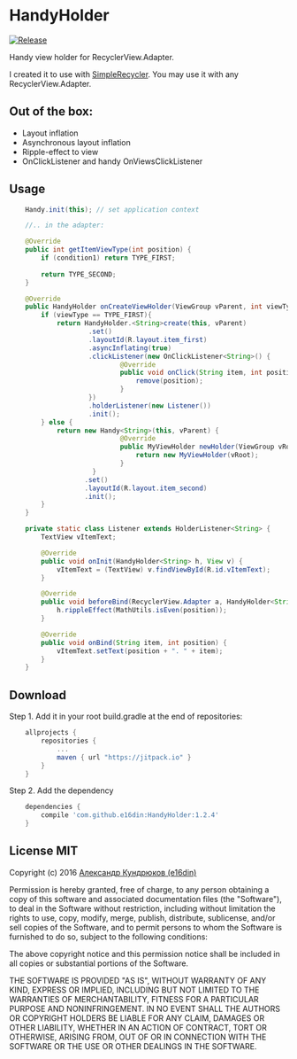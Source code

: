 # HandyHolder
[![Release](https://jitpack.io/v/e16din/HandyHolder.svg)](https://jitpack.io/#e16din/HandyHolder)

Handy view holder for RecyclerView.Adapter.

I created it to use with [SimpleRecycler](https://github.com/e16din/SimpleRecycler). 
You may use it with any RecyclerView.Adapter.

## Out of the box:
* Layout inflation
* Asynchronous layout inflation
* Ripple-effect to view
* OnClickListener and handy OnViewsClickListener


## Usage
```java
	Handy.init(this); // set application context

	//.. in the adapter:

    @Override
    public int getItemViewType(int position) {
        if (condition1) return TYPE_FIRST;
        
        return TYPE_SECOND;
    }

    @Override
    public HandyHolder onCreateViewHolder(ViewGroup vParent, int viewType) {
    	if (viewType == TYPE_FIRST){
        	return HandyHolder.<String>create(this, vParent)
        	        .set()
                	.layoutId(R.layout.item_first)
                	.asyncInflating(true)
                	.clickListener(new OnClickListener<String>() {
                    		@Override
                    		public void onClick(String item, int position) {
                        		remove(position);
                    		}
                	})
                	.holderListener(new Listener())
                	.init();
        } else {
		    return new Handy<String>(this, vParent) {
                        	@Override
                            public MyViewHolder newHolder(ViewGroup vRoot) {
                                return new MyViewHolder(vRoot);
                            }
                     }
                   .set()
                   .layoutId(R.layout.item_second)
                   .init();
        }
    }

    private static class Listener extends HolderListener<String> {
        TextView vItemText;

        @Override
        public void onInit(HandyHolder<String> h, View v) {
            vItemText = (TextView) v.findViewById(R.id.vItemText);
        }

        @Override
        public void beforeBind(RecyclerView.Adapter a, HandyHolder<String> h, String item, int position) {
            h.rippleEffect(MathUtils.isEven(position));
        }

        @Override
        public void onBind(String item, int position) {
            vItemText.setText(position + ". " + item);
        }
    }
```

## Download
Step 1. Add it in your root build.gradle at the end of repositories:
```groovy
    allprojects {
        repositories {
            ...
            maven { url "https://jitpack.io" }
        }
    }
```
Step 2. Add the dependency
```groovy
    dependencies {
        compile 'com.github.e16din:HandyHolder:1.2.4'
    }
```

## License MIT
Copyright (c) 2016 [Александр Кундрюков (e16din)](http://goo.gl/pzjc8x)

Permission is hereby granted, free of charge, to any person obtaining a copy
of this software and associated documentation files (the "Software"), to deal
in the Software without restriction, including without limitation the rights
to use, copy, modify, merge, publish, distribute, sublicense, and/or sell
copies of the Software, and to permit persons to whom the Software is
furnished to do so, subject to the following conditions:

The above copyright notice and this permission notice shall be included in all
copies or substantial portions of the Software.

THE SOFTWARE IS PROVIDED "AS IS", WITHOUT WARRANTY OF ANY KIND, EXPRESS OR
IMPLIED, INCLUDING BUT NOT LIMITED TO THE WARRANTIES OF MERCHANTABILITY,
FITNESS FOR A PARTICULAR PURPOSE AND NONINFRINGEMENT. IN NO EVENT SHALL THE
AUTHORS OR COPYRIGHT HOLDERS BE LIABLE FOR ANY CLAIM, DAMAGES OR OTHER
LIABILITY, WHETHER IN AN ACTION OF CONTRACT, TORT OR OTHERWISE, ARISING FROM,
OUT OF OR IN CONNECTION WITH THE SOFTWARE OR THE USE OR OTHER DEALINGS IN THE
SOFTWARE.
